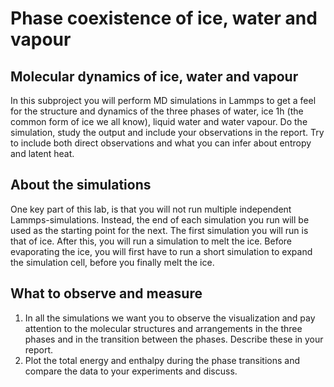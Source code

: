 # Phase coexistence of ice, water and vapour

## Molecular dynamics of ice, water and vapour
In this subproject you will perform MD simulations in Lammps to get a feel for the structure and dynamics of the three phases of water, ice 1h (the common form of ice we all know), liquid water and water vapour. Do the simulation, study the output and include your observations in the report. Try to include both direct observations and what you can infer about entropy and latent heat.

## About the simulations
One key part of this lab, is that you will not run multiple independent Lammps-simulations. Instead, the end of each simulation you run will be used as the starting point for the next. The first simulation you will run is that of ice. After this, you will run a simulation to melt the ice. Before evaporating the ice, you will first have to run a short simulation to expand the simulation cell, before you finally melt the ice.  

## What to observe and measure
1. In all the simulations we want you to observe the visualization and pay attention to the molecular structures and arrangements in the three phases and in the transition between the phases. Describe these in your report.
2. Plot the total energy and enthalpy during the phase transitions and compare the data to your experiments and discuss.
